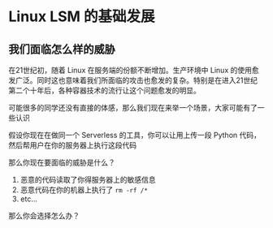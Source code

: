 # Linux LSM 的基础发展

## 我们面临怎么样的威胁

在21世纪初，随着 Linux 在服务端的份额不断增加。生产环境中 Linux 的使用愈发广泛。同时这也意味着我们所面临的攻击也愈发的复杂。特别是在进入21世纪第二个十年后，各种容器技术的流行让这个问题愈发的明显。

可能很多的同学还没有直接的体感，那么我们现在来举一个场景，大家可能有了一些认识

假设你现在在做同一个 Serverless 的工具，你可以让用上传一段 Python 代码，然后帮用户在你的服务器上执行这段代码

那么你现在要面临的威胁是什么？

1. 恶意的代码读取了你得服务器上的敏感信息
2. 恶意代码在你的机器上执行了 `rm -rf /*` 
3. etc...

那么你会选择怎么办？